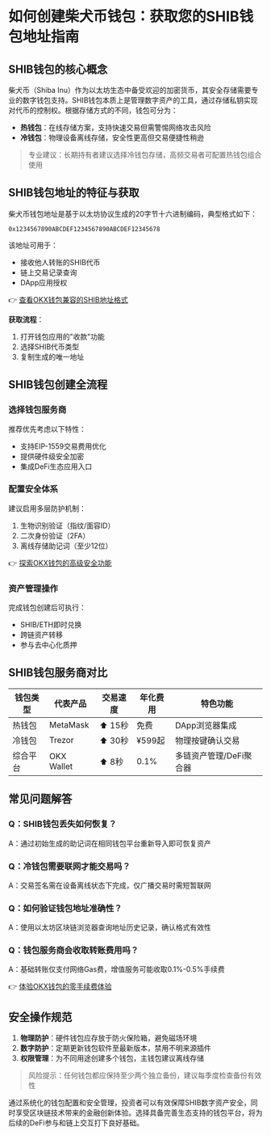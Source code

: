 # 如何创建柴犬币钱包：获取您的SHIB钱包地址指南

## SHIB钱包的核心概念

柴犬币（Shiba Inu）作为以太坊生态中备受欢迎的加密货币，其安全存储需要专业的数字钱包支持。SHIB钱包本质上是管理数字资产的工具，通过存储私钥实现对代币的控制权。根据存储方式的不同，钱包可分为：

- **热钱包**：在线存储方案，支持快速交易但需警惕网络攻击风险  
- **冷钱包**：物理设备离线存储，安全性更高但交易便捷性稍逊

> 专业建议：长期持有者建议选择冷钱包存储，高频交易者可配置热钱包组合使用

## SHIB钱包地址的特征与获取

柴犬币钱包地址是基于以太坊协议生成的20字节十六进制编码，典型格式如下：
```
0x1234567890ABCDEF1234567890ABCDEF12345678
```

该地址可用于：
- 接收他人转账的SHIB代币
- 链上交易记录查询
- DApp应用授权

👉 [查看OKX钱包兼容的SHIB地址格式](https://bit.ly/okx_welcome)

**获取流程**：
1. 打开钱包应用的"收款"功能
2. 选择SHIB代币类型
3. 复制生成的唯一地址

## SHIB钱包创建全流程

### 选择钱包服务商
推荐优先考虑以下特性：
- 支持EIP-1559交易费用优化
- 提供硬件级安全加密
- 集成DeFi生态应用入口

### 配置安全体系
建议启用多层防护机制：
1. 生物识别验证（指纹/面容ID）
2. 二次身份验证（2FA）
3. 离线存储助记词（至少12位）

👉 [探索OKX钱包的高级安全功能](https://bit.ly/okx_welcome)

### 资产管理操作
完成钱包创建后可执行：
- SHIB/ETH即时兑换
- 跨链资产转移
- 参与去中心化质押

## SHIB钱包服务商对比

| 钱包类型    | 代表产品   | 交易速度 | 年化费用 | 特色功能                  |
|-------------|------------|----------|----------|---------------------------|
| 热钱包      | MetaMask   | ⬆️ 15秒  | 免费     | DApp浏览器集成            |
| 冷钱包      | Trezor     | ⬆️ 30秒  | ¥599起   | 物理按键确认交易          |
| 综合平台    | OKX Wallet | ⬆️ 8秒   | 0.1%     | 多链资产管理/DeFi聚合器   |

## 常见问题解答

### Q：SHIB钱包丢失如何恢复？
A：通过初始生成的助记词在相同钱包平台重新导入即可恢复资产

### Q：冷钱包需要联网才能交易吗？
A：交易签名需在设备离线状态下完成，仅广播交易时需短暂联网

### Q：如何验证钱包地址准确性？
A：使用以太坊区块链浏览器查询地址历史记录，确认格式有效性

### Q：钱包服务商会收取转账费用吗？
A：基础转账仅支付网络Gas费，增值服务可能收取0.1%-0.5%手续费

👉 [体验OKX钱包的零手续费体验](https://bit.ly/okx_welcome)

## 安全操作规范

1. **物理防护**：硬件钱包应存放于防火保险箱，避免磁场环境
2. **数字防护**：定期更新钱包软件至最新版本，禁用不明来源插件
3. **权限管理**：为不同用途创建多个钱包，主钱包建议离线存储

> 风险提示：任何钱包都应保持至少两个独立备份，建议每季度检查备份有效性

通过系统化的钱包配置和安全管理，投资者可以有效保障SHIB数字资产安全，同时享受区块链技术带来的金融创新体验。选择具备完善生态支持的钱包平台，将为后续的DeFi参与和链上交互打下良好基础。